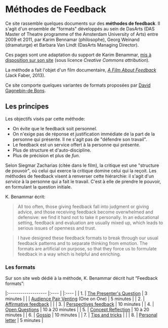 # Méthodes de Feedback

Ce site rassemble quelques documents sur des **méthodes de feedback**. Il s'agit d'un ensemble de "formats" développés au sein de DasArts (DAS Master of Theatre programme of the Amsterdam University of Arts) entre 2009 et 2011, par Karim Bennamar (philosophe), Georg Weinand (dramaturge) et Barbara Van Lindt (DasArts Managing Director).

Ces pages sont une adaptation du support de Karim Benammar, [mis à disposition sur son site](https://philosophy.teachable.com/p/learning-from-feedback) (sous licence *Creative Commons attribution*).

La méthode a fait l'objet d'un film documentaire, *[A Film About Feedback](https://vimeo.com/97319636)* (Jack Faber, 2013).

Ce site comporte quelques variantes de formats proposées par [David Gagnebin-de Bons](https://davidg.ch/).

## Les principes

Les objectifs visés par cette méthode:

- On évite que le feedback soit personnel.
- On n'exige pas de réponse et justification immédiate de la part de la personne qui présente. Il ne s'agit pas de "défendre son travail".
- Le feedback est un service offert à la personne qui présente.
- Plus de structure et d'auto-discipline.
- Plus de précision et plus de *fun*.

Selon Siegmar Zacharias (citée dans le film), la critique est une "structure de pouvoir", où celui qui exerce la critique domine celui qui la reçoit. Les méthodes de feedback visent à renverser cette hiérarchie: il s'agit d'un *service* à la personne qui a fait le travail. C'est à elle de prendre le pouvoir, en formulant la question initiale.

K. Benammar écrit: 

> All too often, those giving feedback fall into judgment or giving advice, and those receiving feedback become overwhelmed and defensive: we find it hard not to take it personally. In an educational setting, feedback and evaluation are usually mixed up, which leads to serious issues of openness and trust.

> I have designed these feedback formats to break through our usual feedback patterns and to separate thinking from emotion. The formats are artificial on purpose, so that they force us to formulate feedback in a way which is helpful and enriching.

### Les formats

Sur son site web dédié à la méthode, K. Benammar décrit huit “Feedback formats”:

|:------------------- |:---- | |:---- |
| 1. | [The Presenter's Question](presenters-question.html)  | 3 minutes |
|    | [Audience Pair Venting](tete-a-tete.html) (One on One)  | 5 minutes |
| 2. | [Affirmative feedback](affirmative-feedback.html)  | |
| 3. | [Perspectives feedback](perspectives-feedback.html)  | 10 minutes |
| 4. | [Open Questions](open-questions.html)  | 10 à 20 minutes |
| 5. | [Concept Reflection](concept-reflection.html)  | 10 à 20 minutes |
| 6. | [Gossip](gossip.html) | 10 minutes |
| 7. | [Tips and tricks](tips-and-tricks.html)  | |
| 8. | [Personal letter](personal-letter.html) | 5 minutes |

